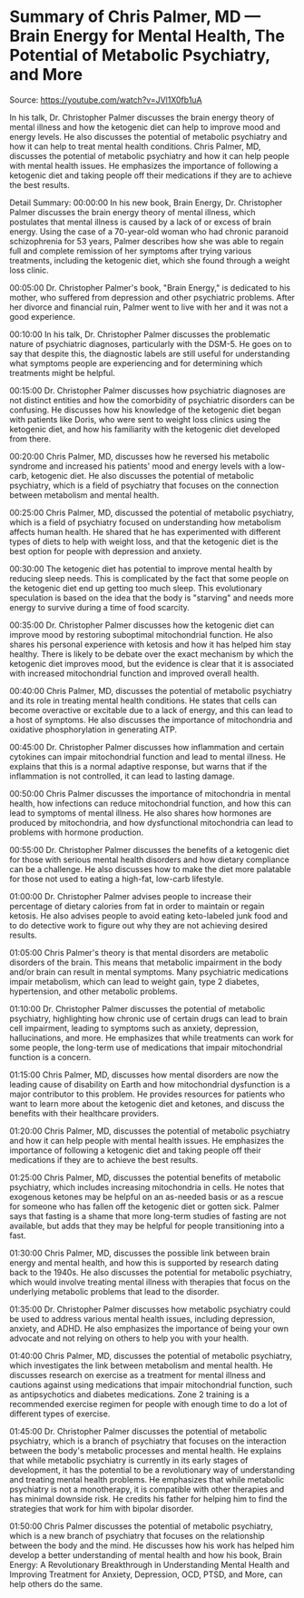 # Summary of Chris Palmer, MD — Brain Energy for Mental Health, The Potential of Metabolic Psychiatry, and More

Source: https://youtube.com/watch?v=JVl1X0fb1uA

In his talk, Dr. Christopher Palmer discusses the brain energy theory of mental illness and how the ketogenic diet can help to improve mood and energy levels. He also discusses the potential of metabolic psychiatry and how it can help to treat mental health conditions.
Chris Palmer, MD, discusses the potential of metabolic psychiatry and how it can help people with mental health issues. He emphasizes the importance of following a ketogenic diet and taking people off their medications if they are to achieve the best results.

Detail Summary: 
00:00:00
In his new book, Brain Energy, Dr. Christopher Palmer discusses the brain energy theory of mental illness, which postulates that mental illness is caused by a lack of or excess of brain energy. Using the case of a 70-year-old woman who had chronic paranoid schizophrenia for 53 years, Palmer describes how she was able to regain full and complete remission of her symptoms after trying various treatments, including the ketogenic diet, which she found through a weight loss clinic.

00:05:00
Dr. Christopher Palmer's book, "Brain Energy," is dedicated to his mother, who suffered from depression and other psychiatric problems. After her divorce and financial ruin, Palmer went to live with her and it was not a good experience.

00:10:00
In his talk, Dr. Christopher Palmer discusses the problematic nature of psychiatric diagnoses, particularly with the DSM-5. He goes on to say that despite this, the diagnostic labels are still useful for understanding what symptoms people are experiencing and for determining which treatments might be helpful.

00:15:00
Dr. Christopher Palmer discusses how psychiatric diagnoses are not distinct entities and how the comorbidity of psychiatric disorders can be confusing. He discusses how his knowledge of the ketogenic diet began with patients like Doris, who were sent to weight loss clinics using the ketogenic diet, and how his familiarity with the ketogenic diet developed from there.

00:20:00
Chris Palmer, MD, discusses how he reversed his metabolic syndrome and increased his patients' mood and energy levels with a low-carb, ketogenic diet. He also discusses the potential of metabolic psychiatry, which is a field of psychiatry that focuses on the connection between metabolism and mental health.

00:25:00
Chris Palmer, MD, discussed the potential of metabolic psychiatry, which is a field of psychiatry focused on understanding how metabolism affects human health. He shared that he has experimented with different types of diets to help with weight loss, and that the ketogenic diet is the best option for people with depression and anxiety.

00:30:00
The ketogenic diet has potential to improve mental health by reducing sleep needs. This is complicated by the fact that some people on the ketogenic diet end up getting too much sleep. This evolutionary speculation is based on the idea that the body is "starving" and needs more energy to survive during a time of food scarcity.

00:35:00
Dr. Christopher Palmer discusses how the ketogenic diet can improve mood by restoring suboptimal mitochondrial function. He also shares his personal experience with ketosis and how it has helped him stay healthy. There is likely to be debate over the exact mechanism by which the ketogenic diet improves mood, but the evidence is clear that it is associated with increased mitochondrial function and improved overall health.

00:40:00
Chris Palmer, MD, discusses the potential of metabolic psychiatry and its role in treating mental health conditions. He states that cells can become overactive or excitable due to a lack of energy, and this can lead to a host of symptoms. He also discusses the importance of mitochondria and oxidative phosphorylation in generating ATP.

00:45:00
Dr. Christopher Palmer discusses how inflammation and certain cytokines can impair mitochondrial function and lead to mental illness. He explains that this is a normal adaptive response, but warns that if the inflammation is not controlled, it can lead to lasting damage.

00:50:00
Chris Palmer discusses the importance of mitochondria in mental health, how infections can reduce mitochondrial function, and how this can lead to symptoms of mental illness. He also shares how hormones are produced by mitochondria, and how dysfunctional mitochondria can lead to problems with hormone production.

00:55:00
Dr. Christopher Palmer discusses the benefits of a ketogenic diet for those with serious mental health disorders and how dietary compliance can be a challenge. He also discusses how to make the diet more palatable for those not used to eating a high-fat, low-carb lifestyle.

01:00:00
Dr. Christopher Palmer advises people to increase their percentage of dietary calories from fat in order to maintain or regain ketosis. He also advises people to avoid eating keto-labeled junk food and to do detective work to figure out why they are not achieving desired results.

01:05:00
Chris Palmer's theory is that mental disorders are metabolic disorders of the brain. This means that metabolic impairment in the body and/or brain can result in mental symptoms. Many psychiatric medications impair metabolism, which can lead to weight gain, type 2 diabetes, hypertension, and other metabolic problems.

01:10:00
Dr. Christopher Palmer discusses the potential of metabolic psychiatry, highlighting how chronic use of certain drugs can lead to brain cell impairment, leading to symptoms such as anxiety, depression, hallucinations, and more. He emphasizes that while treatments can work for some people, the long-term use of medications that impair mitochondrial function is a concern.

01:15:00
Chris Palmer, MD, discusses how mental disorders are now the leading cause of disability on Earth and how mitochondrial dysfunction is a major contributor to this problem. He provides resources for patients who want to learn more about the ketogenic diet and ketones, and discuss the benefits with their healthcare providers.

01:20:00
Chris Palmer, MD, discusses the potential of metabolic psychiatry and how it can help people with mental health issues. He emphasizes the importance of following a ketogenic diet and taking people off their medications if they are to achieve the best results.

01:25:00
Chris Palmer, MD, discusses the potential benefits of metabolic psychiatry, which includes increasing mitochondria in cells. He notes that exogenous ketones may be helpful on an as-needed basis or as a rescue for someone who has fallen off the ketogenic diet or gotten sick. Palmer says that fasting is a shame that more long-term studies of fasting are not available, but adds that they may be helpful for people transitioning into a fast.

01:30:00
Chris Palmer, MD, discusses the possible link between brain energy and mental health, and how this is supported by research dating back to the 1940s. He also discusses the potential for metabolic psychiatry, which would involve treating mental illness with therapies that focus on the underlying metabolic problems that lead to the disorder.

01:35:00
Dr. Christopher Palmer discusses how metabolic psychiatry could be used to address various mental health issues, including depression, anxiety, and ADHD. He also emphasizes the importance of being your own advocate and not relying on others to help you with your health.

01:40:00
Chris Palmer, MD, discusses the potential of metabolic psychiatry, which investigates the link between metabolism and mental health. He discusses research on exercise as a treatment for mental illness and cautions against using medications that impair mitochondrial function, such as antipsychotics and diabetes medications. Zone 2 training is a recommended exercise regimen for people with enough time to do a lot of different types of exercise.

01:45:00
Dr. Christopher Palmer discusses the potential of metabolic psychiatry, which is a branch of psychiatry that focuses on the interaction between the body's metabolic processes and mental health. He explains that while metabolic psychiatry is currently in its early stages of development, it has the potential to be a revolutionary way of understanding and treating mental health problems. He emphasizes that while metabolic psychiatry is not a monotherapy, it is compatible with other therapies and has minimal downside risk. He credits his father for helping him to find the strategies that work for him with bipolar disorder.

01:50:00
Chris Palmer discusses the potential of metabolic psychiatry, which is a new branch of psychiatry that focuses on the relationship between the body and the mind. He discusses how his work has helped him develop a better understanding of mental health and how his book, Brain Energy: A Revolutionary Breakthrough in Understanding Mental Health and Improving Treatment for Anxiety, Depression, OCD, PTSD, and More, can help others do the same.

